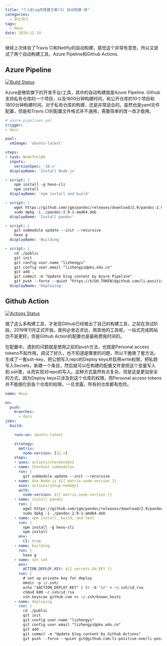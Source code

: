 ```yaml
---
title: "个人Blog的搭建方案(3) 自动构建-续"
categories:
  - 杂七杂八
tags:
  - Hexo
date: 2019-12-19
---
```




继续上次体验了Travis CI和Netifly的自动构建，感觉这个非常有意思，所以又尝试了两个自动构建工具，Azure Pipeline和Github Actions.

## Azure Pipeline
[![Build Status](https://dev.azure.com/lizhengyipku/lizhengyipku/_apis/build/status/li-positive-one.li-positive-one.github.io?branchName=docs)](https://dev.azure.com/lizhengyipku/lizhengyipku/_build/latest?definitionId=2&branchName=docs)

Azure是微软旗下的开发平台/工具，其中的自动构建就是Azure Pipeline.  Github支持私有仓库的一个项目，以及1800分钟构建时间，和公开仓库的10个项目和1800分钟构建时间。对于私有仓库的构建，还是非常适合的。虽然也是yaml文件配置，但是和Travis CI的配置文件格式并不通用，需要简单的改一改才能用。

```yaml
# azure-pipelines.yml
trigger:
- docs

pool:
  vmImage: 'ubuntu-latest'

steps:
- task: NodeTool@0
  inputs:
    versionSpec: '10.x'
  displayName: 'Install Node.js'

- script: |
    npm install -g hexo-cli
    npm install
  displayName: 'npm install and build'

- script: |
    wget https://github.com/jgm/pandoc/releases/download/2.9/pandoc-2.9-1-amd64.deb
    sudo dpkg -i ./pandoc-2.9-1-amd64.deb
  displayName: 'Install pandoc'

- script: |
    git submodule update --init --recursive
    hexo g
  displayName: 'Building'

- script: |
    cd ./public
    git init
    git config user.name "lizhengyi"
    git config user.email "lizhengyi@pku.edu.cn"
    git add .
    git commit -m "Update blog content by Azure Pipeline"
    git push --force --quiet "https://$(GH_TOKEN)@github.com/li-positive-one/blog.git" master:master
  displayName: 'Deploying'
```




## Github Action

[![Actions Status](https://github.com/li-positive-one/li-positive-one.github.io/workflows/Hexo/badge.svg)](https://github.com/li-positive-one/li-positive-one.github.io/actions)

搞了这么多构建工具，才发现GIthub已经推出了自己的构建工具，之前在测试阶段，2019年11月正式开放。我何必舍近求远，用其他的工具呢，一站式完成网站岂不是更好。但是Github Action的配置也是最耗费我时间的。

在配置中，遇到的问题就是使用之前的push方法，也就是Personal access tokens不起作用。调试了好久，也不知道是哪里的问题，所以干脆换了套方法。生成了一套ssh-key，把公钥写入repo的Deploy keys并启用write权限，把私钥写入Secrets，新建一个条目，然后就可以在构建的配置文件里把这个变量写入到.ssh里，从而实现对repo的写入。这种方式虽然有点复杂，但是这是更加安全的方式，因为Deploy keys只涉及到这个仓库的权限，而Personal access tokens并不能细化到各个仓库的权限，一旦泄露，所有的仓库都有危险。

```yaml
name: Hexo

on:
  push:
    branches:
      - docs
jobs:
  build:

    runs-on: ubuntu-latest

    strategy:
      matrix:
        node-version: [12.x]
    steps:
    - uses: actions/checkout@v1
    - name: Checkout submodules
      run: |
        git submodule update --init --recursive
    - name: Use Node.js ${{ matrix.node-version }}
      uses: actions/setup-node@v1
      with:
        node-version: ${{ matrix.node-version }}
    - name: install pandoc
      run: |
        wget https://github.com/jgm/pandoc/releases/download/2.9/pandoc-2.9-1-amd64.deb
        sudo dpkg -i ./pandoc-2.9-1-amd64.deb
    - name: npm install, build, and test
      run: |
        npm install -g hexo-cli
        npm install 
      env:
        CI: true
    - name: building
      run: |
        hexo g
    - name: set ssh
      env:
        ACTION_DEPLOY_KEY: ${{ secrets.GH_KEY }}
      run: |
        # set up private key for deploy
        mkdir -p ~/.ssh/
        echo "$ACTION_DEPLOY_KEY" | tr -d '\r' > ~/.ssh/id_rsa
        chmod 600 ~/.ssh/id_rsa
        ssh-keyscan github.com >> ~/.ssh/known_hosts
    - name: deploying
      run: |
        cd ./public
        git init
        git config user.name "lizhengyi"
        git config user.email "lizhengyi@pku.edu.cn"
        git add .
        git commit -m "Update blog content by Github Actions"
        git push --force --quiet git@github.com:li-positive-one/li-positive-one.github.io.git master:master
```

